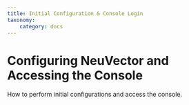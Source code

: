 ```yaml
---
title: Initial Configuration & Console Login
taxonomy:
    category: docs
---
```


# Configuring NeuVector and Accessing the Console

How to perform initial configurations and access the console.

